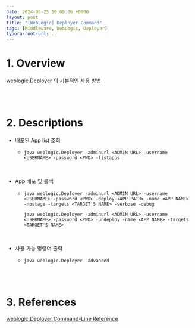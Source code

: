 ```yaml
---
date: 2024-06-25 16:09:26 +0900
layout: post
title: "[WebLogic] Deployer Command"
tags: [Middleware, WebLogic, Deployer]
typora-root-url: ..
---
```


# 1. Overview

weblogic.Deployer 의 기본적인 사용 방법


<br><br>


# 2. Descriptions

* 배포된 App list 조회

  * ```
    java weblogic.Deployer -adminurl <ADMIN URL> -username <USERNAME> -password <PWD> -listapps
    ```

<br>

* App 배포 및 롤백

  * ```
    java weblogic.Deployer -adminurl <ADMIN URL> -username <USERNAME> -password <PWD> -deploy <APP PATH> -name <APP NAME> -nostage -targets <TARGET'S NAME> -verbose -debug
    
    java weblogic.Deployer -adminurl <ADMIN URL> -username <USERNAME> -password <PWD> -undeploy -name <APP NAME> -targets <TARGET'S NAME>
    ```

<br>

* 사용 가능 명령어 출력

  * ```
    java weblogic.Deployer -advanced
    ```


<br><br>


# 3. References

[weblogic.Deployer Command-Line Reference](https://docs.oracle.com/middleware/1213/wls/DEPGD/wldeployer.htm#DEPGD318)
